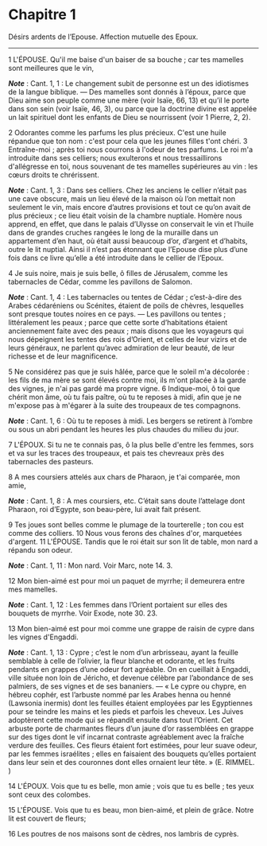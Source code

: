# Chapitre 1

Désirs ardents de l’Epouse.
Affection mutuelle des Epoux.

***

1 L'ÉPOUSE. Qu'il me baise d'un baiser de sa bouche ; car tes mamelles sont meilleures que le vin,

***Note*** :  Cant. 1, 1 : Le changement subit de personne est un des idiotismes de la langue biblique. ― Des mamelles sont donnés à l’époux, parce que Dieu aime son peuple comme une mère (voir Isaïe, 66, 13) et qu’il le porte dans son sein (voir Isaïe, 46, 3), ou parce que la doctrine divine est appelée un lait spirituel dont les enfants de Dieu se nourrissent (voir 1 Pierre, 2, 2).


2 Odorantes comme les parfums les plus précieux. C'est une huile répandue que ton nom : c'est pour cela que les jeunes filles t'ont chéri. 3 Entraîne-moi ; après toi nous courrons à l'odeur de tes parfums. Le roi m'a introduite dans ses celliers; nous exulterons et nous tressaillirons d'allégresse en toi, nous souvenant de tes mamelles supérieures au vin : les cœurs droits te chrérissent.

***Note*** :  Cant. 1, 3 : Dans ses celliers. Chez les anciens le cellier n’était pas une cave obscure, mais un lieu élevé de la maison où l’on mettait non seulement le vin, mais encore d’autres provisions et tout ce qu’on avait de plus précieux ; ce lieu était voisin de la chambre nuptiale. Homère nous apprend, en effet, que dans le palais d’Ulysse on conservait le vin et l’huile dans de grandes cruches rangées le long de la muraille dans un appartement d’en haut, où était aussi beaucoup d’or, d’argent et d’habits, outre le lit nuptial. Ainsi il n’est pas étonnant que l’Epouse dise plus d’une fois dans ce livre qu’elle a été introduite dans le cellier de l’Epoux.

4 Je suis noire, mais je suis belle, ô filles de Jérusalem, comme les tabernacles de Cédar, comme les pavillons de Salomon.

***Note*** :  Cant. 1, 4 : Les tabernacles ou tentes de Cédar ; c’est-à-dire des Arabes cédaréniens ou Scénites, étaient de poils de chèvres, lesquelles sont presque toutes noires en ce pays. ― Les pavillons ou tentes ; littéralement les peaux ; parce que cette sorte d’habitations étaient anciennement faite avec des peaux ; mais disons que les voyageurs qui nous dépeignent les tentes des rois d’Orient, et celles de leur vizirs et de leurs généraux, ne parlent qu’avec admiration de leur beauté, de leur richesse et de leur magnificence.


5 Ne considérez pas que je suis hâlée, parce que le soleil m'a décolorée : les fils de ma mère se sont élevés contre moi, ils m'ont placée à la garde des vignes, je n'ai pas gardé ma propre vigne. 6 Indique-moi, ô toi que chérit mon âme, où tu fais paître, où tu te reposes à midi, afin que je ne m'expose pas à m'égarer à la suite des troupeaux de tes compagnons.

***Note*** :  Cant. 1, 6 : Où tu te reposes à midi. Les bergers se retirent à l’ombre ou sous un abri pendant les heures les plus chaudes du milieu du jour.

7 L'ÉPOUX. Si tu ne te connais pas, ô la plus belle d'entre les femmes, sors et va sur les traces des troupeaux, et pais tes chevreaux près des tabernacles des pasteurs.


8 A mes coursiers attelés aux chars de Pharaon, je t'ai comparée, mon amie,

***Note*** :  Cant. 1, 8 : A mes coursiers, etc. C’était sans doute l’attelage dont Pharaon, roi d’Egypte, son beau-père, lui avait fait présent.


9 Tes joues sont belles comme le plumage de la tourterelle ; ton cou est comme des colliers. 10 Nous vous ferons des chaînes d'or, marquetées d'argent. 11 L'ÉPOUSE. Tandis que le roi était sur son lit de table, mon nard a répandu son odeur.

***Note*** :  Cant. 1, 11 : Mon nard. Voir Marc, note 14. 3.


12 Mon bien-aimé est pour moi un paquet de myrrhe; il demeurera entre mes mamelles.

***Note*** :  Cant. 1, 12 : Les femmes dans l’Orient portaient sur elles des bouquets de myrrhe. Voir Exode, note 30. 23.

13 Mon bien-aimé est pour moi comme une grappe de raisin de cypre dans les vignes d'Engaddi.

***Note*** :  Cant. 1, 13 : Cypre ; c’est le nom d’un arbrisseau, ayant la feuille semblable à celle de l’olivier, la fleur blanche et odorante, et les fruits pendants en grappes d’une odeur fort agréable. On en cueillait à Engaddi, ville située non loin de Jéricho, et devenue célèbre par l’abondance de ses palmiers, de ses vignes et de ses bananiers. ― « Le cypre ou chypre, en hébreu cophér, est l’arbuste nommé par les Arabes henna ou henné (Lawsonia inermis) dont les feuilles étaient employées par les Egyptiennes pour se teindre les mains et les pieds et parfois les cheveux. Les Juives adoptèrent cette mode qui se répandit ensuite dans tout l’Orient. Cet arbuste porte de charmantes fleurs d’un jaune d’or rassemblées en grappe sur des tiges dont le vif incarnat contraste agréablement avec la fraîche verdure des feuilles. Ces fleurs étaient fort estimées, pour leur suave odeur, par les femmes israélites ; elles en faisaient des bouquets qu’elles portaient dans leur sein et des couronnes dont elles ornaient leur tête.
» (E. RIMMEL. )

14 L'ÉPOUX. Vois que tu es belle, mon amie ; vois que tu es belle ; tes yeux sont ceux des colombes.


15 L'ÉPOUSE. Vois que tu es beau, mon bien-aimé, et plein de grâce. Notre lit est couvert de fleurs;


16 Les poutres de nos maisons sont de cèdres, nos lambris de cyprès.


